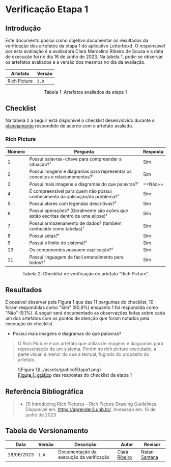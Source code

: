 # Verificação Etapa 1

## Introdução

Este documento possui como objetivo documentar os resultados da verificação dos artefatos da etapa 1 do aplicativo Letterboxd. O responsável por esta avaliação é a avaliadora Clara Marcelino Ribeiro de Sousa e a data de execução foi no dia 16 de junho de 2023. Na tabela 1, pode-se observar os artefatos avaliados e a versão dos mesmos no dia da avaliação.

| Artefato      | Versão                          |
| ----------- | ------------------------------------ |
| Rich Picture       | `3.0`  |
<div style="text-align: center">
<p>Tabela 1: Artefatos avaliados da etapa 1</p>
</div>

## Checklist

Na tabela 2 a seguir está disponível o checklist desenvolvido durante o [planejamento](./planejamento.md) respondido de acordo com o artefato avaliado.

### Rich Picture

| Número     | Pergunta | Resposta
| ----------- | ----------- | ----------- | 
| 1 | Possui palavras-chave para compreender a situação?¹ | Sim |
| 2 | Possui imagens e diagramas para representar os conceitos e relacionementos?¹ | Sim |
| 3 | Possui mais imagens e diagramas do que palavras?¹ | ==Não== |
| 4 | É compreensível para quem não possui conhecimento da aplicação/do problema?¹ | Sim |
| 5 | Possui atores com legendas descritivas?¹ | Sim |
| 6 | Possui operações? (Geralmente são ações que estão escritas dentro de uma elipse)¹ | Sim |
| 7 | Possui armazenamento de dados? (também conhecido como tabelas)¹ | Sim |
| 8 | Possui setas?¹ | Sim |
| 9 | Possui o limite do sistema?¹ | Sim |
| 10 | Os componentes possuem explicação?¹ | Sim |
| 11 | Possui linguagem de fácil entendimento para todos?¹ | Sim |

<div style="text-align: center">
<p>Tabela 2: Checklist de verificação do artefato "Rich Picture"</p>
</div>

## Resultados

É possível observar pela Figura 1 que das 11 perguntas do checklist, 10 foram respondidas como "Sim" (90,9%) enquanto 1 foi respondida como "Não" (9,1%). A seguir será documentado as observações feitas sobre cada um dos artefatos com os pontos de atenção que foram notados pela execução do checklist.

- Possui mais imagens e diagramas do que palavras?
> O Rich Picture é um artefato que utiliza de imagens e diagramas para representação de um sistema. Porém no rich picture executado, a parte visual é menor do que a textual, fugindo do propósito do artefato.

<figure markdown>
  ![Figura 1](../assets/grafico1Etapa1.png)
  <figcaption>Figura 1: gráfico das respostas do checklist da etapa 1</figcaption>
  <p style="margin-top: -10px; font-size: 10px">Fonte: Autoria própria</p>
</figure>

## Referência Bibliográfica

> - [1] Introducing Rich Pictures - Rich Picture Drawing Guidelines. Disponível em: <https://aprender3.unb.br/>. Acessado em: 16 de junho de 2023

## Tabela de Versionamento

| Data | Versão | Descrição | Autor | Revisor |
| ---- | ------ | --------- | ----- | ------- |
| 18/06/2023 | `1.0`  | Documentação da execução da verificação | [Clara Ribeiro](https://github.com/clara-ribeiro) | [Natan Santana](https://github.com/Neitan2001) |